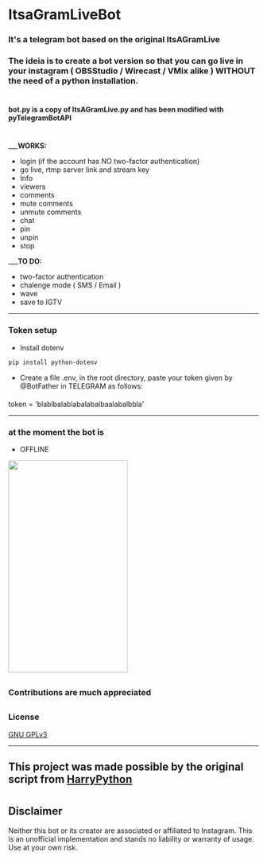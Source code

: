 
# ItsaGramLiveBot
### It's a telegram bot based on the original ItsAGramLive

### The ideia is to create a bot version so that you can go live in your instagram ( OBSStudio / Wirecast / VMix alike ) WITHOUT the need of a python installation.

#
#### bot.py is a copy of ItsAGramLive.py and has been modified with pyTelegramBotAPI
#
___**WORKS:**
- login (if the account has NO two-factor authentication) 
- go live, rtmp server link and stream key
- Info
- viewers
- comments
- mute comments
- unmute comments
- chat
- pin
- unpin
- stop 

___**TO DO:**
- two-factor authentication
- chalenge mode ( SMS / Email )
- wave
- save to IGTV
-------------------------------------

### Token setup
- Install dotenv
```bash
pip install python-dotenv
```


- Create a file .env, in the root directory, paste your token given by @BotFather in TELEGRAM as follows:
####
token = 'blablbalablabalabalbaalabalbbla'


-------------------------------------

### at the moment the bot is
- OFFLINE
  


 <img src="https://user-images.githubusercontent.com/67715164/173175592-3f9ba36e-4f1b-4c8c-8cfc-bdd7461adcf6.png" width="240" height="426">


##
### Contributions are much appreciated

##



### License

[ GNU GPLv3 ](https://choosealicense.com/licenses/gpl-3.0/)

-------------------------------------
 ## This project was made possible by the original script from [HarryPython](https://github.com/harrypython/itsagramlive)

#
## Disclaimer

Neither this bot or its creator are associated or affiliated to Instagram. This is an unofficial implementation and stands no liability or warranty of usage. Use at your own risk.




